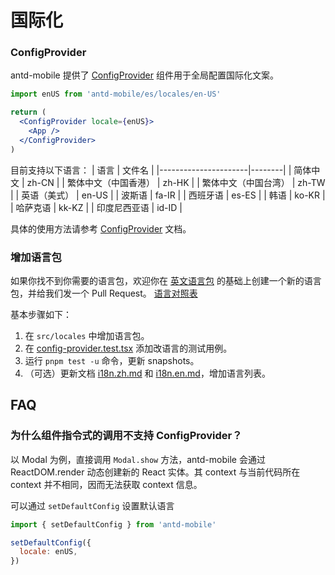 # 国际化

### ConfigProvider

antd-mobile 提供了 [ConfigProvider](../components/config-provider) 组件用于全局配置国际化文案。

```jsx
import enUS from 'antd-mobile/es/locales/en-US'

return (
  <ConfigProvider locale={enUS}>
    <App />
  </ConfigProvider>
)
```

目前支持以下语言：
| 语言 | 文件名 |
|----------------------|--------|
| 简体中文 | zh-CN |
| 繁体中文（中国香港） | zh-HK |
| 繁体中文（中国台湾） | zh-TW |
| 英语（美式） | en-US |
| 波斯语 | fa-IR |
| 西班牙语 | es-ES |
| 韩语 | ko-KR |
| 哈萨克语 | kk-KZ |
| 印度尼西亚语 | id-ID |

具体的使用方法请参考 [ConfigProvider](../components/config-provider) 文档。

### 增加语言包

如果你找不到你需要的语言包，欢迎你在 [英文语言包](https://github.com/ant-design/ant-design-mobile/blob/master/src/locales/en-US.ts) 的基础上创建一个新的语言包，并给我们发一个 Pull Request。
[语言对照表](http://www.lingoes.net/en/translator/langcode.htm)

基本步骤如下：

1. 在 `src/locales` 中增加语言包。
2. 在 [config-provider.test.tsx](https://github.com/ant-design/ant-design-mobile/blob/master/src/components/config-provider/tests/config-provider.test.tsx) 添加改语言的测试用例。
3. 运行 `pnpm test -u` 命令，更新 snapshots。
4. （可选）更新文档 [i18n.zh.md](https://github.com/ant-design/ant-design-mobile/blob/master/docs/guide/i18n.zh.md) 和 [i18n.en.md](https://github.com/ant-design/ant-design-mobile/blob/master/docs/guide/i18n.en.md)，增加语言列表。

## FAQ

### 为什么组件指令式的调用不支持 ConfigProvider？

以 Modal 为例，直接调用 `Modal.show` 方法，antd-mobile 会通过 ReactDOM.render 动态创建新的 React 实体。其 context 与当前代码所在 context 并不相同，因而无法获取 context 信息。

可以通过 `setDefaultConfig` 设置默认语言

```jsx
import { setDefaultConfig } from 'antd-mobile'

setDefaultConfig({
  locale: enUS,
})
```
